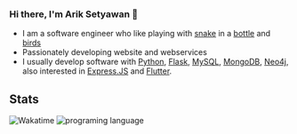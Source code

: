 ### Hi there, I'm Arik Setyawan 👋
  - I am a software engineer who like playing with [snake](https://python.org) in a [bottle](https://flask.palletsprojects.com/en/2.2.x/) and [birds](https://flutter.dev/)
  - Passionately developing website and webservices
  - I usually develop software with [Python](https://python.org), [Flask](https://flask.palletsprojects.com/en/2.2.x/), [MySQL](https://www.mysql.com), [MongoDB](https://www.mongodb.com), [Neo4j](https://neo4j.com), also interested in [Express.JS](https://expressjs.com) and [Flutter](https://flutter.dev/).
  
## Stats
![Wakatime](https://github-readme-stats.vercel.app/api/wakatime?username=ariksetyawan&theme=radical&layout=compact) ![programing language](https://github-readme-stats.vercel.app/api/top-langs/?username=ariksetyawan&theme=radical&layout=compact)
<!--
**ArikSetyawan/ariksetyawan** is a ✨ _special_ ✨ repository because its `README.md` (this file) appears on your GitHub profile.

Here are some ideas to get you started:

- 🔭 I’m currently working on ...
- 🌱 I’m currently learning ...
- 👯 I’m looking to collaborate on ...
- 🤔 I’m looking for help with ...
- 💬 Ask me about ...
- 📫 How to reach me: ...
- 😄 Pronouns: ...
- ⚡ Fun fact: ...
-->
